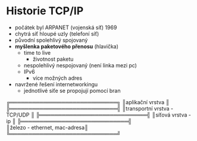 # Historie TCP/IP
- počátek byl ARPANET (vojenská síť) 1969
- chytrá síť hloupé uzly (telefoní síť)
- původní spolehlivý spojovaný
- **myšlenka paketového přenosu** (hlavička)
    - time to live
        - životnost paketu
    - nespolehlivý nespojovaný (není linka mezi pc)
    - IPv6 
        - více možných adres
- navržené řešení internetworkingu
    - jednotlivé síťe se propojují pomocí bran


╔═════════════════════════════╗
║aplikační vrstva             ║
╠═════════════════════════════╣
║transportní vrstva - TCP/UDP ║
╠═════════════════════════════╣
║síťová vrstva -ip            ║
╠═════════════════════════════╣  
║železo - ethernet, mac-adresa║
╚═════════════════════════════╝